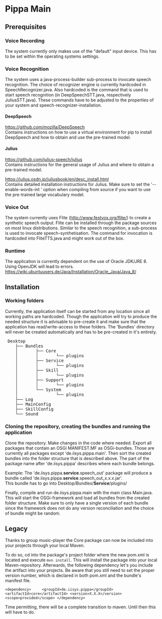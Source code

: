 # Pippa Main

## Prerequisites

### Voice Recording

The system currently only makes use of the "default" input device. This has to be set within the operating systems settings.

### Voice Recognition

The system uses a java-process-builder sub-process to invocate speech recognition. 
The choice of recognizer engine is currently hardcoded in SpeechRecognizer.java.
Also hardcoded is the command that is used to start speech recognition (in DeepSpeechSTT.java, respectively JuliusSTT.java).
These commands have to be adjusted to the properties of your system and speech-recognizer-installation.

#### DeepSpeech 
https://github.com/mozilla/DeepSpeech  
Contains instructions on how to use a virtual environment for pip to install DeepSpeech and how to obtain and use the pre-trained model.

#### Julius
https://github.com/julius-speech/julius  
Contains instructions for the general usage of Julius and where to obtain a pre-trained model.

https://julius.osdn.jp/juliusbook/en/desc_install.html  
Contains detailed installation instructions for Julius. Make sure to set the '--enable-words-int ' 
option when compiling from source if you want to use the pre-trained  large vocabulary model.

### Voice Out

The system currently uses Flite (http://www.festvox.org/flite/) to create a synthetic speech output. 
Flite can be installed through the package sources on most linux distributions. Similar to the speech recognition,
a sub-process is used to invocate speech-synthetisation. The command for invocation is hardcoded into FliteTTS.java and might work out of the box.

### Runtime

The application is currently dependent on the use of Oracle JDK/JRE 8. Using OpenJDK will lead to errors.  
https://wiki.ubuntuusers.de/Java/Installation/Oracle_Java/Java_8/

## Installation

### Working folders

Currently, the application itself can be started from any location since all working paths are hardcoded. 
Though the application will try to produce the needed structure it is advisable to pre-create it and make sure
that the application has read/write-access to these folders. The 'Bundles' directory will never be created automatically and has to be pre-created in it's entirety.

<pre>
 Desktop  
    ├── Bundles                 
    │       ├── Core            
    │       │       └── plugins
    │       ├── Service         
    │       │       └── plugins 
    │       ├── Skill           
    │       │       └── plugins 
    │       ├── Support  
    │       │       └── plugins 
    │       └── System  
    │               └── plugins 
    ├── Log  
    ├── MainConfig  
    ├── SkillConfig  
    └── Sound  
</pre>

### Cloning the repository, creating the bundles and running the application

Clone the repository. Make changes in the code where needed. Export all packages that contain an OSGi MANIFEST.MF as OSGi-bundles.
Those are currently all packages except 'de.iisys.pippa.main'. Then sort the created bundles into the folder structure that is described above.
The part of the package name after 'de.iisys.pippa' describes where each bundle belongs. 

Example: The 'de.iisys.pippa.**service**.speech_out' package will produce a bundle called 'de.iisys.pippa.**service**.speech_out_x.x.x.jar'.  
This bundle has to go into Desktop/Bundles/**Service**/plugins/

Finally, compile and run de.iisys.pippa.main with the main class Main.java.
This will start the OSGi-framework and load all bundles from the created folder structure.
Make sure to only have a single version of each bundle since the framework does not do any version reconciliation and the choice of bundle might be random.


## Legacy

Thanks to group music-player the Core package can now be included into your projects through your local Maven.

To do so, cd into the package's project folder where the new pom.xml is located and execute `mvn install`.
This will install the package into your local Maven-repository. 
Afterwards, the following dependency let's you include the artifact into your projects. 
Be aware that you still need to set the proper version number, which is declared in both pom.xml and the bundle's manifest file.

`<dependency>    
    <groupId>de.iisys.pippa</groupId>
    <artifactId>core</artifactId>
    <version>X.X.X</version>
    <scope>provided</scope>
</dependency>`

Time permitting, there will be a complete transition to maven. Until then this will have to do.